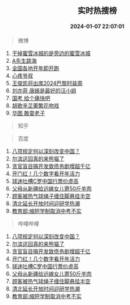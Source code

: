 <div align="center"><h2>实时热搜榜</h2><h4>2024-01-07 22:07:01</h4></div>

> 微博  

1. [干掉蜜雪冰城的是旁边的蜜雪冰城](https://s.weibo.com/weibo?q=%23%E5%B9%B2%E6%8E%89%E8%9C%9C%E9%9B%AA%E5%86%B0%E5%9F%8E%E7%9A%84%E6%98%AF%E6%97%81%E8%BE%B9%E7%9A%84%E8%9C%9C%E9%9B%AA%E5%86%B0%E5%9F%8E%23&t=31&band_rank=1&Refer=top)<br />
2. [A先生跳海](https://s.weibo.com/weibo?q=A%E5%85%88%E7%94%9F%E8%B7%B3%E6%B5%B7&t=31&band_rank=2&Refer=top)<br />
3. [全国各地开年即开跑](https://s.weibo.com/weibo?q=%23%E5%85%A8%E5%9B%BD%E5%90%84%E5%9C%B0%E5%BC%80%E5%B9%B4%E5%8D%B3%E5%BC%80%E8%B7%91%23&t=31&band_rank=3&Refer=top)<br />
4. [心疼爷叔](https://s.weibo.com/weibo?q=%E5%BF%83%E7%96%BC%E7%88%B7%E5%8F%94&t=31&band_rank=4&Refer=top)<br />
5. [王俊凯将出席2024巴黎时装周](https://s.weibo.com/weibo?q=%23%E7%8E%8B%E4%BF%8A%E5%87%AF%E5%B0%86%E5%87%BA%E5%B8%AD2024%E5%B7%B4%E9%BB%8E%E6%97%B6%E8%A3%85%E5%91%A8%23&t=31&band_rank=5&Refer=top)<br />
6. [刘亦菲 唐嫣是最好的汪小姐](https://s.weibo.com/weibo?q=%E5%88%98%E4%BA%A6%E8%8F%B2%20%E5%94%90%E5%AB%A3%E6%98%AF%E6%9C%80%E5%A5%BD%E7%9A%84%E6%B1%AA%E5%B0%8F%E5%A7%90&t=31&band_rank=6&Refer=top)<br />
7. [国考 给个痛快吧](https://s.weibo.com/weibo?q=%E5%9B%BD%E8%80%83%20%E7%BB%99%E4%B8%AA%E7%97%9B%E5%BF%AB%E5%90%A7&t=31&band_rank=7&Refer=top)<br />
8. [胡歌辛芷蕾繁花吻戏](https://s.weibo.com/weibo?q=%23%E8%83%A1%E6%AD%8C%E8%BE%9B%E8%8A%B7%E8%95%BE%E7%B9%81%E8%8A%B1%E5%90%BB%E6%88%8F%23&t=31&band_rank=8&Refer=top)<br />
9. [华图 敢耍老子](https://s.weibo.com/weibo?q=%E5%8D%8E%E5%9B%BE%20%E6%95%A2%E8%80%8D%E8%80%81%E5%AD%90&t=31&band_rank=9&Refer=top)<br />

> 知乎  


> 百度  

1. [八项规定何以深刻改变中国？](https://www.baidu.com/s?wd=%E5%85%AB%E9%A1%B9%E8%A7%84%E5%AE%9A%E4%BD%95%E4%BB%A5%E6%B7%B1%E5%88%BB%E6%94%B9%E5%8F%98%E4%B8%AD%E5%9B%BD%EF%BC%9F&sa=fyb_news&rsv_dl=fyb_news)<br />
2. [尔滨这回真的来熊猫了](https://www.baidu.com/s?wd=%E5%B0%94%E6%BB%A8%E8%BF%99%E5%9B%9E%E7%9C%9F%E7%9A%84%E6%9D%A5%E7%86%8A%E7%8C%AB%E4%BA%86&sa=fyb_news&rsv_dl=fyb_news)<br />
3. [贪官盲目搞开发致债务剧增超千亿](https://www.baidu.com/s?wd=%E8%B4%AA%E5%AE%98%E7%9B%B2%E7%9B%AE%E6%90%9E%E5%BC%80%E5%8F%91%E8%87%B4%E5%80%BA%E5%8A%A1%E5%89%A7%E5%A2%9E%E8%B6%85%E5%8D%83%E4%BA%BF&sa=fyb_news&rsv_dl=fyb_news)<br />
4. [开门红！几个数字看开年活力](https://www.baidu.com/s?wd=%E5%BC%80%E9%97%A8%E7%BA%A2%EF%BC%81%E5%87%A0%E4%B8%AA%E6%95%B0%E5%AD%97%E7%9C%8B%E5%BC%80%E5%B9%B4%E6%B4%BB%E5%8A%9B&sa=fyb_news&rsv_dl=fyb_news)<br />
5. [球迷吐槽C罗中国行票价虚高](https://www.baidu.com/s?wd=%E7%90%83%E8%BF%B7%E5%90%90%E6%A7%BDC%E7%BD%97%E4%B8%AD%E5%9B%BD%E8%A1%8C%E7%A5%A8%E4%BB%B7%E8%99%9A%E9%AB%98&sa=fyb_news&rsv_dl=fyb_news)<br />
6. [父母从新疆给远嫁女儿寄50斤羊肉](https://www.baidu.com/s?wd=%E7%88%B6%E6%AF%8D%E4%BB%8E%E6%96%B0%E7%96%86%E7%BB%99%E8%BF%9C%E5%AB%81%E5%A5%B3%E5%84%BF%E5%AF%8450%E6%96%A4%E7%BE%8A%E8%82%89&sa=fyb_news&rsv_dl=fyb_news)<br />
7. [顾客被热气球绳子缠住脚悬挂半空](https://www.baidu.com/s?wd=%E9%A1%BE%E5%AE%A2%E8%A2%AB%E7%83%AD%E6%B0%94%E7%90%83%E7%BB%B3%E5%AD%90%E7%BC%A0%E4%BD%8F%E8%84%9A%E6%82%AC%E6%8C%82%E5%8D%8A%E7%A9%BA&sa=fyb_news&rsv_dl=fyb_news)<br />
8. [清北延长开放时间迎研学热潮](https://www.baidu.com/s?wd=%E6%B8%85%E5%8C%97%E5%BB%B6%E9%95%BF%E5%BC%80%E6%94%BE%E6%97%B6%E9%97%B4%E8%BF%8E%E7%A0%94%E5%AD%A6%E7%83%AD%E6%BD%AE&sa=fyb_news&rsv_dl=fyb_news)<br />
9. [教育部:缩短学制取消中考不实](https://www.baidu.com/s?wd=%E6%95%99%E8%82%B2%E9%83%A8%3A%E7%BC%A9%E7%9F%AD%E5%AD%A6%E5%88%B6%E5%8F%96%E6%B6%88%E4%B8%AD%E8%80%83%E4%B8%8D%E5%AE%9E&sa=fyb_news&rsv_dl=fyb_news)<br />

> 哔哩哔哩  

1. [八项规定何以深刻改变中国？](https://www.baidu.com/s?wd=%E5%85%AB%E9%A1%B9%E8%A7%84%E5%AE%9A%E4%BD%95%E4%BB%A5%E6%B7%B1%E5%88%BB%E6%94%B9%E5%8F%98%E4%B8%AD%E5%9B%BD%EF%BC%9F&sa=fyb_news&rsv_dl=fyb_news)<br />
2. [尔滨这回真的来熊猫了](https://www.baidu.com/s?wd=%E5%B0%94%E6%BB%A8%E8%BF%99%E5%9B%9E%E7%9C%9F%E7%9A%84%E6%9D%A5%E7%86%8A%E7%8C%AB%E4%BA%86&sa=fyb_news&rsv_dl=fyb_news)<br />
3. [贪官盲目搞开发致债务剧增超千亿](https://www.baidu.com/s?wd=%E8%B4%AA%E5%AE%98%E7%9B%B2%E7%9B%AE%E6%90%9E%E5%BC%80%E5%8F%91%E8%87%B4%E5%80%BA%E5%8A%A1%E5%89%A7%E5%A2%9E%E8%B6%85%E5%8D%83%E4%BA%BF&sa=fyb_news&rsv_dl=fyb_news)<br />
4. [开门红！几个数字看开年活力](https://www.baidu.com/s?wd=%E5%BC%80%E9%97%A8%E7%BA%A2%EF%BC%81%E5%87%A0%E4%B8%AA%E6%95%B0%E5%AD%97%E7%9C%8B%E5%BC%80%E5%B9%B4%E6%B4%BB%E5%8A%9B&sa=fyb_news&rsv_dl=fyb_news)<br />
5. [球迷吐槽C罗中国行票价虚高](https://www.baidu.com/s?wd=%E7%90%83%E8%BF%B7%E5%90%90%E6%A7%BDC%E7%BD%97%E4%B8%AD%E5%9B%BD%E8%A1%8C%E7%A5%A8%E4%BB%B7%E8%99%9A%E9%AB%98&sa=fyb_news&rsv_dl=fyb_news)<br />
6. [父母从新疆给远嫁女儿寄50斤羊肉](https://www.baidu.com/s?wd=%E7%88%B6%E6%AF%8D%E4%BB%8E%E6%96%B0%E7%96%86%E7%BB%99%E8%BF%9C%E5%AB%81%E5%A5%B3%E5%84%BF%E5%AF%8450%E6%96%A4%E7%BE%8A%E8%82%89&sa=fyb_news&rsv_dl=fyb_news)<br />
7. [顾客被热气球绳子缠住脚悬挂半空](https://www.baidu.com/s?wd=%E9%A1%BE%E5%AE%A2%E8%A2%AB%E7%83%AD%E6%B0%94%E7%90%83%E7%BB%B3%E5%AD%90%E7%BC%A0%E4%BD%8F%E8%84%9A%E6%82%AC%E6%8C%82%E5%8D%8A%E7%A9%BA&sa=fyb_news&rsv_dl=fyb_news)<br />
8. [清北延长开放时间迎研学热潮](https://www.baidu.com/s?wd=%E6%B8%85%E5%8C%97%E5%BB%B6%E9%95%BF%E5%BC%80%E6%94%BE%E6%97%B6%E9%97%B4%E8%BF%8E%E7%A0%94%E5%AD%A6%E7%83%AD%E6%BD%AE&sa=fyb_news&rsv_dl=fyb_news)<br />
9. [教育部:缩短学制取消中考不实](https://www.baidu.com/s?wd=%E6%95%99%E8%82%B2%E9%83%A8%3A%E7%BC%A9%E7%9F%AD%E5%AD%A6%E5%88%B6%E5%8F%96%E6%B6%88%E4%B8%AD%E8%80%83%E4%B8%8D%E5%AE%9E&sa=fyb_news&rsv_dl=fyb_news)<br />
